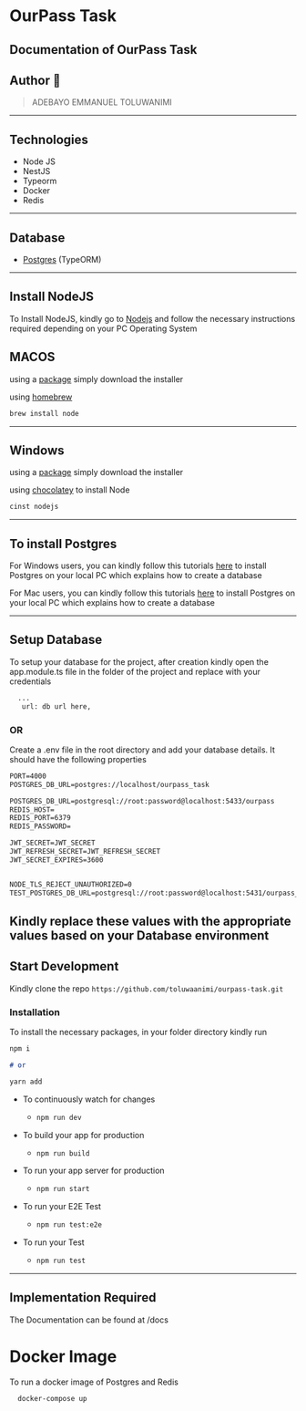 # OurPass Task

## Documentation of OurPass Task

## Author 🚀

> ADEBAYO EMMANUEL TOLUWANIMI
---

## Technologies

- Node JS
- NestJS
- Typeorm
- Docker
- Redis

---

## Database

- [Postgres](https://www.postgresql.org/) (TypeORM)

---

## Install NodeJS

To Install NodeJS, kindly go to [Nodejs](https://nodejs.com) and follow the necessary instructions required depending on
your PC Operating System

## MACOS

using a [package](https://nodejs.org/en/#download) simply download the installer

using [homebrew](https://github.com/Homebrew/legacy-homebrew)

```markdown
brew install node
```

---

## Windows

using a [package](https://nodejs.org/en/#download) simply download the installer

using [chocolatey](http://chocolatey.org/) to install Node

```markdown
cinst nodejs
```

---

## To install Postgres

For Windows users, you can kindly follow this
tutorials [here](https://learnsql.com/blog/how-to-install-postgresql-on-windows-in-5-minutes/) to install Postgres on
your local PC which explains how to create a database

For Mac users, you can kindly follow this tutorials [here](https://www.robinwieruch.de/postgres-sql-macos-setup)  to
install Postgres on your local PC which explains how to create a database


---

## Setup Database

To setup your database for the project, after creation kindly open the app.module.ts file in the  folder of the
project and replace with your credentials

```markdown
  ... 
   url: db url here,
```

### OR

Create a .env file in the root directory and add your database details. It should have the following properties

```markdown
PORT=4000
POSTGRES_DB_URL=postgres://localhost/ourpass_task

POSTGRES_DB_URL=postgresql://root:password@localhost:5433/ourpass
REDIS_HOST=
REDIS_PORT=6379
REDIS_PASSWORD=

JWT_SECRET=JWT_SECRET
JWT_REFRESH_SECRET=JWT_REFRESH_SECRET
JWT_SECRET_EXPIRES=3600


NODE_TLS_REJECT_UNAUTHORIZED=0
TEST_POSTGRES_DB_URL=postgresql://root:password@localhost:5431/ourpass_test
```

Kindly replace these values with the appropriate values based on your Database environment
---

## Start Development

Kindly clone the repo `https://github.com/toluwaanimi/ourpass-task.git`

### Installation

To install the necessary packages, in your folder directory kindly run

```markdown
npm i

# or

yarn add
```

* To continuously watch for changes
    * ```markdown 
      npm run dev
      ```

* To build your app for production
    * ```markdown
      npm run build
         ```


* To run your app server for production
    * ```markdown
      npm run start
         ```

* To run your E2E Test
    * ```markdown
      npm run test:e2e
         ```



* To run your Test
    * ```markdown
      npm run test
         ```

---

## Implementation Required
The Documentation can be found at /docs
# Docker Image

To run a docker image of Postgres and Redis
```text
  docker-compose up
```




